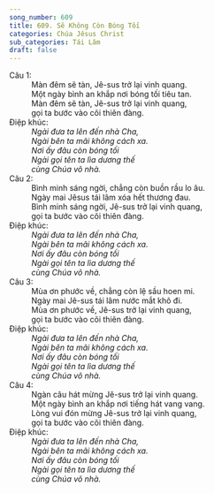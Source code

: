 ```yaml
---
song_number: 609
title: 609. Sẽ Không Còn Bóng Tối
categories: Chúa Jêsus Christ
sub_categories: Tái Lâm
draft: false
---
```

<dl><dt>Câu 1:</dt><dd data-verse="1">Màn đêm sẽ tàn, Jê-sus trở lại vinh quang. <br/>Một ngày bình an khắp nơi bóng tối tiêu tan. <br/>Màn đêm sẽ tàn, Jê-sus trở lại vinh quang, <br/>gọi ta bước vào cõi thiên đàng. </dd><dt>Điệp khúc:</dt><dd data-chorus="1"><em>Ngài đưa ta lên đến nhà Cha, <br/>Ngài bên ta mãi không cách xa. <br/>Nơi ấy đâu còn bóng tối <br/>Ngài gọi tên ta lìa dương thế <br/>cùng Chúa vô nhà. </em></dd><dt>Câu 2:</dt><dd data-verse="2">Bình minh sáng ngời, chẳng còn buồn rầu lo âu. <br/>Ngày mai Jêsus tái lâm xóa hết thương đau. <br/>Bình minh sáng ngời, Jê-sus trở lại vinh quang, <br/>gọi ta bước vào cõi thiên đàng. </dd><dt>Điệp khúc:</dt><dd data-chorus="1"><em>Ngài đưa ta lên đến nhà Cha, <br/>Ngài bên ta mãi không cách xa. <br/>Nơi ấy đâu còn bóng tối <br/>Ngài gọi tên ta lìa dương thế <br/>cùng Chúa vô nhà. </em></dd><dt>Câu 3:</dt><dd data-verse="3">Mùa ơn phước về, chẳng còn lệ sầu hoen mi. <br/>Ngày mai Jê-sus tái lâm nước mắt khô đi. <br/>Mùa ơn phước về, Jê-sus trở lại vinh quang, <br/>gọi ta bước vào cõi thiên đàng. </dd><dt>Điệp khúc:</dt><dd data-chorus="1"><em>Ngài đưa ta lên đến nhà Cha, <br/>Ngài bên ta mãi không cách xa. <br/>Nơi ấy đâu còn bóng tối <br/>Ngài gọi tên ta lìa dương thế <br/>cùng Chúa vô nhà. </em></dd><dt>Câu 4:</dt><dd data-verse="4">Ngàn câu hát mừng Jê-sus trở lại vinh quang. <br/>Một ngày bình an khắp nơi tiếng hát vang vang. <br/>Lòng vui đón mừng Jê-sus trở lại vinh quang, <br/>gọi ta bước vào cõi thiên đàng. </dd><dt>Điệp khúc:</dt><dd data-chorus="1"><em>Ngài đưa ta lên đến nhà Cha, <br/>Ngài bên ta mãi không cách xa. <br/>Nơi ấy đâu còn bóng tối <br/>Ngài gọi tên ta lìa dương thế <br/>cùng Chúa vô nhà. </em></dd></dl>